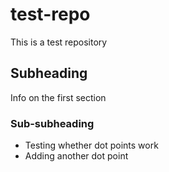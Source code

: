 # test-repo
This is a test repository
## Subheading
Info on the first section
### Sub-subheading
* Testing whether dot points work
* Adding another dot point
